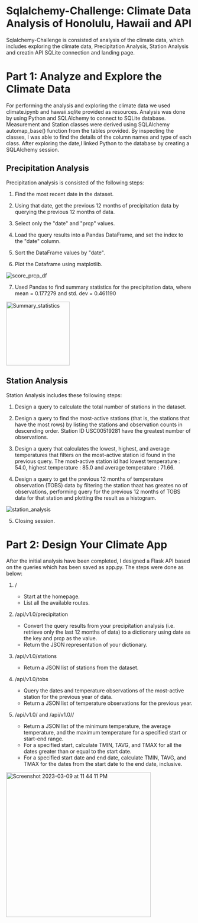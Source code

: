 # Sqlalchemy-Challenge: Climate Data Analysis of Honolulu, Hawaii and API 

Sqlalchemy-Challenge is consisted of analysis of the climate data, which includes exploring the climate data, Precipitation Analysis, Station Analysis and creatin API SQLite connection and landing page.  

# Part 1: Analyze and Explore the Climate Data

For performing the analysis and exploring the climate data we used climate.ipynb and hawaii.sqlite provided as resources. Analysis was done by using Python and SQLAlchemy to connect to SQLite database. Measurement and Station classes were derived using SQLAlchemy automap_base() function from the tables provided. By inspecting the classes, I was able to find the details of the column names and type of each class. After exploring the date,I linked Python to the database by creating a SQLAlchemy session.

## Precipitation Analysis

Precipitation analysis is consisted of the following steps:

1. Find the most recent date in the dataset.

2. Using that date, get the previous 12 months of precipitation data by querying the previous 12 months of data.

3. Select only the "date" and "prcp" values.

4. Load the query results into a Pandas DataFrame, and set the index to the "date" column.

5. Sort the DataFrame values by "date".

6. Plot the Dataframe using matplotlib.


![score_prcp_df](https://user-images.githubusercontent.com/120361200/224225243-4fa9fc3b-f1d3-496c-9447-abe45661181e.png)



7. Used Pandas to find summary statistics for the precipitation data, where mean = 0.177279 and std. dev = 0.461190



<img width="172" alt="Summary_statistics" src="https://user-images.githubusercontent.com/120361200/224225284-67f5a8bd-36bb-43c7-ae38-dc7824b7815c.png">



## Station Analysis

Station Analysis includes these following steps:

1. Design a query to calculate the total number of stations in the dataset.

2. Design a query to find the most-active stations (that is, the stations that have the most rows) by listing the stations and observation counts in descending order. Station ID USC00519281 have the greatest number of observations.

3. Design a query that calculates the lowest, highest, and average temperatures that filters on the most-active station id found in the previous query. The most-active station id had lowest temperature : 54.0, highest temperature : 85.0  and average temperature : 71.66.

4. Design a query to get the previous 12 months of temperature observation (TOBS) data by filtering the station thaat has greates no of observations, performing query for the previous 12 months of TOBS data for that station and plotting the result as a histogram. 


![station_analysis](https://user-images.githubusercontent.com/120361200/224225319-ae2d579e-0468-4f22-a554-a74f3519b4ec.png)



5. Closing session.


# Part 2: Design Your Climate App

After the initial analysis have been completed, I designed a Flask API  based on the queries which has been saved as app.py. The steps were done as below:

1. /
    - Start at the homepage.
    - List all the available routes.

2. /api/v1.0/precipitation
    - Convert the query results from your precipitation analysis (i.e. retrieve only the last 12 months of data) to a dictionary using date  as the key and prcp as the value.
    - Return the JSON representation of your dictionary.

3. /api/v1.0/stations
    - Return a JSON list of stations from the dataset.


4. /api/v1.0/tobs
    - Query the dates and temperature observations of the most-active station for the previous year of data.
    - Return a JSON list of temperature observations for the previous year.

5. /api/v1.0/<start> and /api/v1.0/<start>/<end>
    - Return a JSON list of the minimum temperature, the average temperature, and the maximum temperature for a specified start or start-end range.
    - For a specified start, calculate TMIN, TAVG, and TMAX for all the dates greater than or equal to the start date.
    - For a specified start date and end date, calculate TMIN, TAVG, and TMAX for the dates from the start date to the end date, inclusive.


<img width="391" alt="Screenshot 2023-03-09 at 11 44 11 PM" src="https://user-images.githubusercontent.com/120361200/224225558-83b0f333-7da0-43c6-b007-520b60314d28.png">











